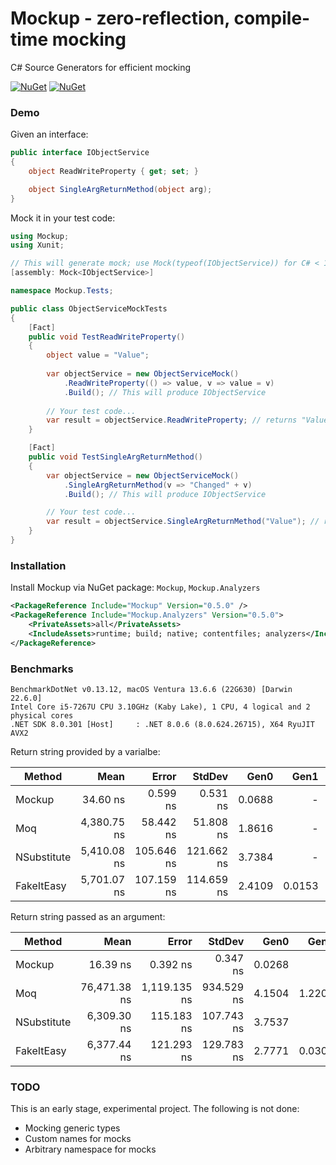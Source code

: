 # Mockup - zero-reflection, compile-time mocking

C# Source Generators for efficient mocking

[![NuGet](https://img.shields.io/nuget/v/Mockup.svg)](https://www.nuget.org/packages/Mockup/)
[![NuGet](https://img.shields.io/nuget/v/Mockup.Analyzers.svg)](https://www.nuget.org/packages/Mockup.Analyzers/)

### Demo

Given an interface:


```csharp
public interface IObjectService
{   
    object ReadWriteProperty { get; set; }

    object SingleArgReturnMethod(object arg);
}
```

Mock it in your test code:

```csharp
using Mockup;
using Xunit;

// This will generate mock; use Mock(typeof(IObjectService)) for C# < 11.0
[assembly: Mock<IObjectService>]

namespace Mockup.Tests;

public class ObjectServiceMockTests
{
    [Fact]
    public void TestReadWriteProperty()
    {
        object value = "Value";
        
        var objectService = new ObjectServiceMock()
            .ReadWriteProperty(() => value, v => value = v)
            .Build(); // This will produce IObjectService
        
        // Your test code...
        var result = objectService.ReadWriteProperty; // returns "Value"
    }

    [Fact]
    public void TestSingleArgReturnMethod()
    {
        var objectService = new ObjectServiceMock()
            .SingleArgReturnMethod(v => "Changed" + v)
            .Build(); // This will produce IObjectService

        // Your test code...
        var result = objectService.SingleArgReturnMethod("Value"); // returns "ChangedValue"
    }
}
```

### Installation

Install Mockup via NuGet package: `Mockup`, `Mockup.Analyzers`

```xml
<PackageReference Include="Mockup" Version="0.5.0" />
<PackageReference Include="Mockup.Analyzers" Version="0.5.0">
    <PrivateAssets>all</PrivateAssets>
    <IncludeAssets>runtime; build; native; contentfiles; analyzers</IncludeAssets>
</PackageReference>
```

### Benchmarks

```
BenchmarkDotNet v0.13.12, macOS Ventura 13.6.6 (22G630) [Darwin 22.6.0]
Intel Core i5-7267U CPU 3.10GHz (Kaby Lake), 1 CPU, 4 logical and 2 physical cores
.NET SDK 8.0.301 [Host]     : .NET 8.0.6 (8.0.624.26715), X64 RyuJIT AVX2
```

Return string provided by a varialbe:

| Method      | Mean        | Error      | StdDev     | Gen0   | Gen1   | Gen2   | Allocated |
|------------ |------------:|-----------:|-----------:|-------:|-------:|-------:|----------:|
| Mockup      |    34.60 ns |   0.599 ns |   0.531 ns | 0.0688 |      - |      - |     144 B |
| Moq         | 4,380.75 ns |  58.442 ns |  51.808 ns | 1.8616 |      - |      - |    3905 B |
| NSubstitute | 5,410.08 ns | 105.646 ns | 121.662 ns | 3.7384 |      - |      - |    7833 B |
| FakeItEasy  | 5,701.07 ns | 107.159 ns | 114.659 ns | 2.4109 | 0.0153 | 0.0076 |    5057 B |

Return string passed as an argument:

| Method      | Mean         | Error        | StdDev     | Gen0   | Gen1   | Gen2   | Allocated |
|------------ |-------------:|-------------:|-----------:|-------:|-------:|-------:|----------:|
| Mockup      |     16.39 ns |     0.392 ns |   0.347 ns | 0.0268 |      - |      - |      56 B |
| Moq         | 76,471.38 ns | 1,119.135 ns | 934.529 ns | 4.1504 | 1.2207 | 0.4883 |    9118 B |
| NSubstitute |  6,309.30 ns |   115.183 ns | 107.743 ns | 3.7537 |      - |      - |    7905 B |
| FakeItEasy  |  6,377.44 ns |   121.293 ns | 129.783 ns | 2.7771 | 0.0305 | 0.0305 |    5861 B |

### TODO

This is an early stage, experimental project. The following is not done:

* Mocking generic types
* Custom names for mocks
* Arbitrary namespace for mocks
